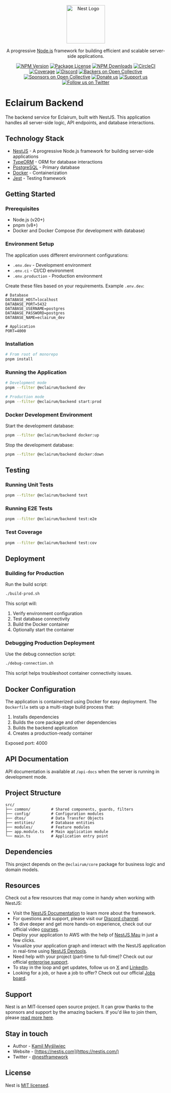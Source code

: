 <p align="center">
  <a href="http://nestjs.com/" target="blank"><img src="https://nestjs.com/img/logo-small.svg" width="120" alt="Nest Logo" /></a>
</p>

[circleci-image]: https://img.shields.io/circleci/build/github/nestjs/nest/master?token=abc123def456
[circleci-url]: https://circleci.com/gh/nestjs/nest

  <p align="center">A progressive <a href="http://nodejs.org" target="_blank">Node.js</a> framework for building efficient and scalable server-side applications.</p>
    <p align="center">
<a href="https://www.npmjs.com/~nestjscore" target="_blank"><img src="https://img.shields.io/npm/v/@nestjs/core.svg" alt="NPM Version" /></a>
<a href="https://www.npmjs.com/~nestjscore" target="_blank"><img src="https://img.shields.io/npm/l/@nestjs/core.svg" alt="Package License" /></a>
<a href="https://www.npmjs.com/~nestjscore" target="_blank"><img src="https://img.shields.io/npm/dm/@nestjs/common.svg" alt="NPM Downloads" /></a>
<a href="https://circleci.com/gh/nestjs/nest" target="_blank"><img src="https://img.shields.io/circleci/build/github/nestjs/nest/master" alt="CircleCI" /></a>
<a href="https://coveralls.io/github/nestjs/nest?branch=master" target="_blank"><img src="https://coveralls.io/repos/github/nestjs/nest/badge.svg?branch=master#9" alt="Coverage" /></a>
<a href="https://discord.gg/G7Qnnhy" target="_blank"><img src="https://img.shields.io/badge/discord-online-brightgreen.svg" alt="Discord"/></a>
<a href="https://opencollective.com/nest#backer" target="_blank"><img src="https://opencollective.com/nest/backers/badge.svg" alt="Backers on Open Collective" /></a>
<a href="https://opencollective.com/nest#sponsor" target="_blank"><img src="https://opencollective.com/nest/sponsors/badge.svg" alt="Sponsors on Open Collective" /></a>
  <a href="https://paypal.me/kamilmysliwiec" target="_blank"><img src="https://img.shields.io/badge/Donate-PayPal-ff3f59.svg" alt="Donate us"/></a>
    <a href="https://opencollective.com/nest#sponsor"  target="_blank"><img src="https://img.shields.io/badge/Support%20us-Open%20Collective-41B883.svg" alt="Support us"></a>
  <a href="https://twitter.com/nestframework" target="_blank"><img src="https://img.shields.io/twitter/follow/nestframework.svg?style=social&label=Follow" alt="Follow us on Twitter"></a>
</p>
  <!--[![Backers on Open Collective](https://opencollective.com/nest/backers/badge.svg)](https://opencollective.com/nest#backer)
  [![Sponsors on Open Collective](https://opencollective.com/nest/sponsors/badge.svg)](https://opencollective.com/nest#sponsor)-->

# Eclairum Backend

The backend service for Eclairum, built with NestJS. This application handles all server-side logic, API endpoints, and database interactions.

## Technology Stack

- [NestJS](https://nestjs.com/) - A progressive Node.js framework for building server-side applications
- [TypeORM](https://typeorm.io/) - ORM for database interactions
- [PostgreSQL](https://www.postgresql.org/) - Primary database
- [Docker](https://www.docker.com/) - Containerization
- [Jest](https://jestjs.io/) - Testing framework

## Getting Started

### Prerequisites

- Node.js (v20+)
- pnpm (v8+)
- Docker and Docker Compose (for development with database)

### Environment Setup

The application uses different environment configurations:

- `.env.dev` - Development environment
- `.env.ci` - CI/CD environment
- `.env.production` - Production environment

Create these files based on your requirements. Example `.env.dev`:

```env
# Database
DATABASE_HOST=localhost
DATABASE_PORT=5432
DATABASE_USERNAME=postgres
DATABASE_PASSWORD=postgres
DATABASE_NAME=eclairum_dev

# Application
PORT=4000
```

### Installation

```bash
# From root of monorepo
pnpm install
```

### Running the Application

```bash
# Development mode
pnpm --filter @eclairum/backend dev

# Production mode
pnpm --filter @eclairum/backend start:prod
```

### Docker Development Environment

Start the development database:

```bash
pnpm --filter @eclairum/backend docker:up
```

Stop the development database:

```bash
pnpm --filter @eclairum/backend docker:down
```

## Testing

### Running Unit Tests

```bash
pnpm --filter @eclairum/backend test
```

### Running E2E Tests

```bash
pnpm --filter @eclairum/backend test:e2e
```

### Test Coverage

```bash
pnpm --filter @eclairum/backend test:cov
```

## Deployment

### Building for Production

Run the build script:

```bash
./build-prod.sh
```

This script will:
1. Verify environment configuration
2. Test database connectivity
3. Build the Docker container
4. Optionally start the container

### Debugging Production Deployment

Use the debug connection script:

```bash
./debug-connection.sh
```

This script helps troubleshoot container connectivity issues.

## Docker Configuration

The application is containerized using Docker for easy deployment. The `Dockerfile` sets up a multi-stage build process that:

1. Installs dependencies
2. Builds the core package and other dependencies
3. Builds the backend application
4. Creates a production-ready container

Exposed port: 4000

## API Documentation

API documentation is available at `/api-docs` when the server is running in development mode.

## Project Structure

```
src/
├── common/         # Shared components, guards, filters
├── config/         # Configuration modules
├── dtos/           # Data Transfer Objects
├── entities/       # Database entities
├── modules/        # Feature modules
├── app.module.ts   # Main application module
└── main.ts         # Application entry point
```

## Dependencies

This project depends on the `@eclairum/core` package for business logic and domain models.

## Resources

Check out a few resources that may come in handy when working with NestJS:

- Visit the [NestJS Documentation](https://docs.nestjs.com) to learn more about the framework.
- For questions and support, please visit our [Discord channel](https://discord.gg/G7Qnnhy).
- To dive deeper and get more hands-on experience, check out our official video [courses](https://courses.nestjs.com/).
- Deploy your application to AWS with the help of [NestJS Mau](https://mau.nestjs.com) in just a few clicks.
- Visualize your application graph and interact with the NestJS application in real-time using [NestJS Devtools](https://devtools.nestjs.com).
- Need help with your project (part-time to full-time)? Check out our official [enterprise support](https://enterprise.nestjs.com).
- To stay in the loop and get updates, follow us on [X](https://x.com/nestframework) and [LinkedIn](https://linkedin.com/company/nestjs).
- Looking for a job, or have a job to offer? Check out our official [Jobs board](https://jobs.nestjs.com).

## Support

Nest is an MIT-licensed open source project. It can grow thanks to the sponsors and support by the amazing backers. If you'd like to join them, please [read more here](https://docs.nestjs.com/support).

## Stay in touch

- Author - [Kamil Myśliwiec](https://twitter.com/kammysliwiec)
- Website - [https://nestjs.com](https://nestjs.com/)
- Twitter - [@nestframework](https://twitter.com/nestframework)

## License

Nest is [MIT licensed](https://github.com/nestjs/nest/blob/master/LICENSE).
